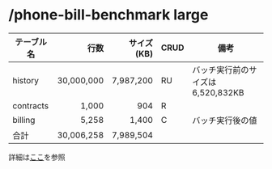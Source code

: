 # /phone-bill-benchmark large

| テーブル名 | 行数       | サイズ(KB) | CRUD | 備考                               |
|------------|-----------:|-----------:|------|------------------------------------|
| history    | 30,000,000 | 7,987,200  | RU   | バッチ実行前のサイズは 6,520,832KB |
| contracts  | 1,000      | 904        | R    |                                    |
| billing    | 5,258      | 1,400      | C    | バッチ実行後の値                   |
| 合計       | 30,006,258 | 7,989,504  |      |                                    |

詳細は[ここ](https://github.com/project-tsurugi/phone-bill-benchmark/blob/master/scripts/data_size.md)を参照
